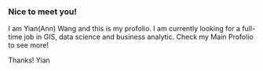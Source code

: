 ### Nice to meet you!

I am Yian(Ann) Wang and this is my profolio. I am currently looking for a full-time job in GIS, data science and business analytic. Check my Main Profolio to see more!

Thanks! Yian